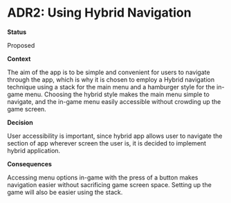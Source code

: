 # ADR2: Using Hybrid Navigation

**Status**

Proposed

**Context**

The aim of the app is to be simple and convenient for users to navigate through the app, which is why it is chosen to employ a Hybrid navigation technique using a stack for the main menu and a hamburger style for the in-game menu. Choosing the hybrid style makes the main menu simple to navigate, and the in-game menu easily accessible without crowding up the game screen.

**Decision**

User accessibility is important, since hybrid app allows user to navigate the section of app wherever screen the user is, it is decided to implement hybrid application.

**Consequences**

Accessing menu options in-game with the press of a button makes navigation easier without sacrificing game screen space. Setting up the game will also be easier using the stack.
